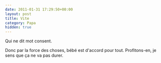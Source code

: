```yaml
---
date: 2011-01-31 17:29:50+00:00
layout: post
title: Vite
category: Papa
hidden: true
---
```


  Qui ne dit mot consent.

Donc par la force des choses, bébé est d'accord pour tout. Profitons-en, je sens que ça ne va pas durer.
